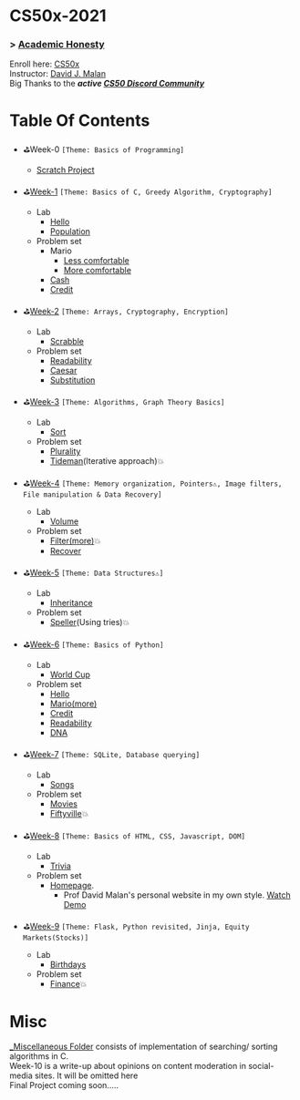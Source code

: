 # CS50x-2021
### > **[Academic Honesty](https://cs50.harvard.edu/x/2021/honesty/)**
Enroll here: [CS50x](https://cs50.harvard.edu/x/)\
Instructor: [David J. Malan](https://cs.harvard.edu/malan/)\
Big Thanks to the ***active [CS50 Discord Community](https://discord.com/invite/cs50)***

# Table Of Contents
- ⛳Week-0  ```[Theme: Basics of Programming]```
  - [Scratch Project](https://scratch.mit.edu/projects/422144062/)

- ⛳[Week-1](pset1/) ```[Theme: Basics of C, Greedy Algorithm, Cryptography]```
  - Lab
    - [Hello](pset1/hello)
    - [Population](pset1/population)
  - Problem set
    - Mario
      - [Less comfortable](pset1/mario-less)
      - [More comfortable](pset1/mario-more)
    - [Cash](pset1/cash)
    - [Credit](pset1/credit)
 
 - ⛳[Week-2](pset2/) ```[Theme: Arrays, Cryptography, Encryption]```
    - Lab
      - [Scrabble](pset2/scrabble)
    - Problem set
      - [Readability](pset2/readability)
      - [Caesar](pset2/caesar)
      - [Substitution](pset2/substitution)

 - ⛳[Week-3](pset3/) ```[Theme: Algorithms, Graph Theory Basics]```
    - Lab
      - [Sort](pset3/sort)
    - Problem set
      - [Plurality](pset3/plurality)
      - [Tideman](pset3/tideman)(Iterative approach)💥

 - ⛳[Week-4](pset4/) ```[Theme: Memory organization, Pointers⚠, Image filters, File manipulation & Data Recovery]```
    - Lab
      - [Volume](pset4/volume)
    - Problem set
      - [Filter(more)](pset4/filter)💥
      - [Recover](pset4/recover)
 
 - ⛳[Week-5](pset5/) ```[Theme: Data Structures⚠]```
    - Lab
      - [Inheritance](pset5/inheritance)
    - Problem set
      - [Speller](pset5/speller)(Using tries)💥 

- ⛳[Week-6](pset6/) ```[Theme: Basics of Python]```
  - Lab
    - [World Cup](pset6/worldcup)
  - Problem set
    - [Hello](pset6/hello)
    - [Mario(more)](pset6/mario)
    - [Credit](pset6/credit)
    - [Readability](pset6/readability)
    - [DNA](pset6/dna)

- ⛳[Week-7](pset7/) ```[Theme: SQLite, Database querying]```
  - Lab
    - [Songs](pset7/songs)
  - Problem set
    - [Movies](pset7/movies)
    - [Fiftyville](pset7/fiftyville)💥

- ⛳[Week-8](pset8/) ```[Theme: Basics of HTML, CSS, Javascript, DOM]```
  - Lab
    - [Trivia](pset8/trivia)
  - Problem set
    - [Homepage](pset8/homepage). 
      - Prof David Malan's personal website in my own style. [Watch Demo](https://vimeo.com/526587367)

- ⛳[Week-9](pset9/) ```[Theme: Flask, Python revisited, Jinja, Equity Markets(Stocks)]```
  - Lab
    - [Birthdays](pset9/birthdays)
  - Problem set
    - [Finance](pset9/finance)💥

# Misc
[_Miscellaneous Folder](_Miscellaneous) consists of implementation of searching/ sorting algorithms in C.\
Week-10 is a write-up about opinions on content moderation in social-media sites. It will be omitted here\
Final Project coming soon.....
